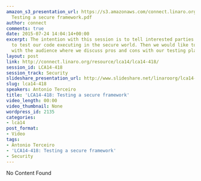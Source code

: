 ```yaml
---
amazon_s3_presentation_url: https://s3.amazonaws.com/connect.linaro.org/lca14/presentations/LCA14-418-
  Testing a secure framework.pdf
author: connect
comments: true
date: 2015-07-24 14:04:14+00:00
excerpt: The intention with this session is to tell interested parties how we plan
  to test our code executing in the secure world. Then we would like to have a discussion
  with the audience where we discuss pros and cons with our testing plans.
layout: post
link: http://connect.linaro.org/resource/lca14/lca14-418/
session_id: LCA14-418
session_track: Security
slideshare_presentation_url: http://www.slideshare.net/linaroorg/lca14-lca14418-testing-a-secure-framework
slug: lca14-418
speakers: Antonio Terceiro
title: 'LCA14-418: Testing a secure framework'
video_length: 00:00
video_thumbnail: None
wordpress_id: 2135
categories:
- lca14
post_format:
- Video
tags:
- Antonio Terceiro
- 'LCA14-418: Testing a secure framework'
- Security
---
```


No Content Found
